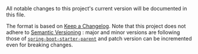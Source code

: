 All notable changes to this project's current version will be documented in this file.

The format is based on [Keep a Changelog](https://keepachangelog.com/en/1.0.0/). Note that this
project does not adhere to [Semantic Versioning](https://semver.org/spec/v2.0.0.html) : major and
minor versions are following those of [`spring-boot-starter-parent`](https://spring.io/projects/spring-boot)
and patch version can be incremented even for breaking changes.
